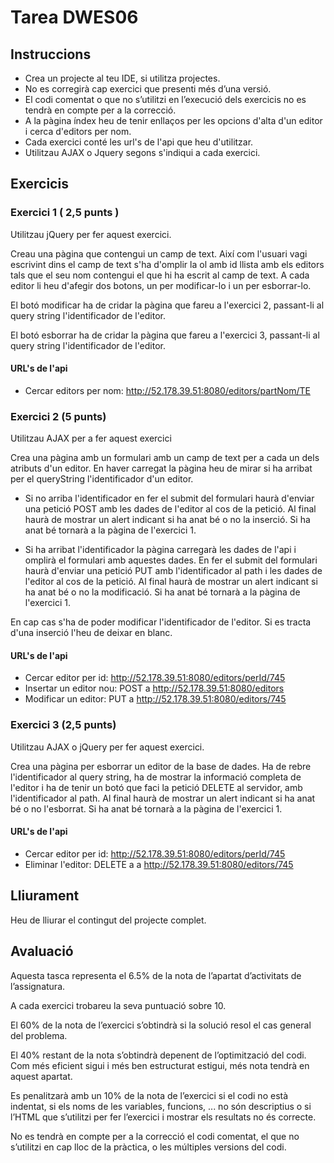 # Tarea DWES06

## Instruccions

* Crea un projecte al teu IDE, si utilitza projectes.
* No es corregirà cap exercici que presenti més d’una versió.
* El codi comentat o que no s’utilitzi en l’execució dels exercicis no es tendrà en compte per a la correcció.
* A la pàgina índex heu de tenir enllaços per les opcions d'alta d'un editor i cerca d'editors per nom.
* Cada exercici conté les url's de l'api que heu d'utilitzar.
* Utilitzau AJAX o Jquery segons s'indiqui a cada exercici.

## Exercicis

### Exercici 1 ( 2,5 punts )

Utilitzau jQuery per fer aquest exercici.

Creau una pàgina que contengui un camp de text. Així com l'usuari vagi escrivint dins el camp de text s'ha d'omplir la ol amb id llista amb els editors tals que el seu nom contengui el que hi ha escrit al camp de text. A cada editor li heu d'afegir dos botons, un per modificar-lo i un per esborrar-lo.

El botó modificar ha de cridar la pàgina que fareu a l'exercici 2, passant-li al query string l'identificador de l'editor.

El botó esborrar ha de cridar la pàgina que fareu a l'exercici 3, passant-li al query string l'identificador de l'editor.

#### URL's de l'api

* Cercar editors per nom: http://52.178.39.51:8080/editors/partNom/TE

### Exercici 2 (5 punts)

Utilitzau AJAX per a fer aquest exercici

Crea una pàgina amb un formulari amb un camp de text per a cada un dels atributs d'un editor. En haver carregat la pàgina heu de mirar si ha arribat per el queryString l'identificador d'un editor.

* Si no arriba l'identificador en fer el submit del formulari haurà d'enviar una petició POST amb les dades de l'editor al cos de la petició. Al final haurà de mostrar un alert indicant si ha anat bé o no la inserció. Si ha anat bé tornarà a la pàgina de l'exercici 1.

* Si ha arribat l'identificador la pàgina carregarà les dades de l'api i omplirà el formulari amb aquestes dades. En fer el submit del formulari haurà d'enviar una petició PUT amb l'identificador al path i les dades de l'editor al cos de la petició. Al final haurà de mostrar un alert indicant si ha anat bé o no la modificació. Si ha anat bé tornarà a la pàgina de l'exercici 1.

En cap cas s'ha de poder modificar l'identificador de l'editor. Si es tracta d'una inserció l'heu de deixar en blanc.

#### URL's de l'api

* Cercar editor per id: http://52.178.39.51:8080/editors/perId/745
* Insertar un editor nou: POST a http://52.178.39.51:8080/editors
* Modificar un editor: PUT a http://52.178.39.51:8080/editors/745

### Exercici 3 (2,5 punts)

Utilitzau AJAX o jQuery per fer aquest exercici.

Crea una pàgina per esborrar un editor de la base de dades. Ha de rebre
l'identificador al query string, ha de mostrar la informació completa de l'editor i ha de tenir un botó que faci la petició DELETE al servidor, amb l'identificador al path. Al final haurà de mostrar un alert indicant si ha anat bé o no l'esborrat. Si ha anat bé tornarà a la pàgina de l'exercici 1.

#### URL's de l'api

* Cercar editor per id: http://52.178.39.51:8080/editors/perId/745
* Eliminar l'editor: DELETE a a http://52.178.39.51:8080/editors/745

## Lliurament

Heu de lliurar el contingut del projecte complet.

## Avaluació

Aquesta tasca representa el 6.5% de la nota de l’apartat d’activitats de l’assignatura.

A cada exercici trobareu la seva puntuació sobre 10.

El 60% de la nota de l’exercici s’obtindrà si la solució resol el cas general del problema.

El 40% restant de la nota s’obtindrà depenent de l’optimització del codi. Com més eficient sigui i més ben estructurat estigui, més nota tendrà en aquest apartat.

Es penalitzarà amb un 10% de la nota de l’exercici si el codi no està indentat, si els noms de les variables, funcions, ... no són descriptius o si l’HTML que s’utilitzi per fer l’exercici i mostrar els resultats no és correcte.

No es tendrà en compte per a la correcció el codi comentat, el que no s’utilitzi en cap lloc de la pràctica, o les múltiples versions del codi.
